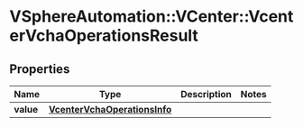 # VSphereAutomation::VCenter::VcenterVchaOperationsResult

## Properties
Name | Type | Description | Notes
------------ | ------------- | ------------- | -------------
**value** | [**VcenterVchaOperationsInfo**](VcenterVchaOperationsInfo.md) |  | 


